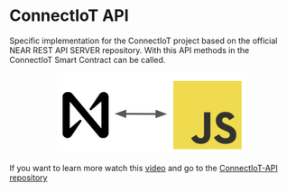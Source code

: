 # ConnectIoT API
Specific implementation for the ConnectIoT project based on the official NEAR REST API SERVER repository.
With this API methods in the ConnectIoT Smart Contract can be called.
<center>

![Arq,use](../assets/images/NEARJS.png)

</center>





If you want to learn more watch this [video]() and go to the [ConnectIoT-API repository](https://github.com/paul-cruz/ConnectIoT-API)

